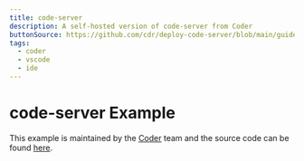 ```yaml
---
title: code-server
description: A self-hosted version of code-server from Coder
buttonSource: https://github.com/cdr/deploy-code-server/blob/main/guides/railway.md
tags:
  - coder
  - vscode
  - ide
---
```


# code-server Example

This example is maintained by the [Coder](https://coder.com/) team and the source code can be found [here](https://github.com/cdr/code-server).
